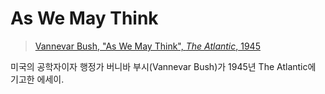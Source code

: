 # As We May Think

> [Vannevar Bush, "As We May Think", _The Atlantic_, 1945](https://dl.acm.org/doi/10.1145/1113634.1113638)

미국의 공학자이자 행정가 버니바 부시(Vannevar Bush)가 1945년 The Atlantic에 기고한 에세이.
